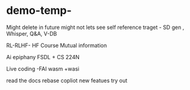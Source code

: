 # demo-temp-
Might delete in future might not lets see
self reference
traget - SD gen , Whisper, Q&A, V-DB

RL-RLHF- HF Course 
Mutual information

Ai epiphany
FSDL + CS 224N

Live coding -FAI
 wasm +wasi

read the docs
rebase
copliot new featues
try out
